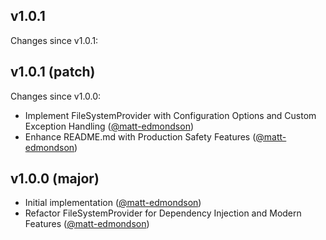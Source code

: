 ## v1.0.1

Changes since v1.0.1:
## v1.0.1 (patch)

Changes since v1.0.0:

- Implement FileSystemProvider with Configuration Options and Custom Exception Handling ([@matt-edmondson](https://github.com/matt-edmondson))
- Enhance README.md with Production Safety Features ([@matt-edmondson](https://github.com/matt-edmondson))
## v1.0.0 (major)

- Initial implementation ([@matt-edmondson](https://github.com/matt-edmondson))
- Refactor FileSystemProvider for Dependency Injection and Modern Features ([@matt-edmondson](https://github.com/matt-edmondson))
